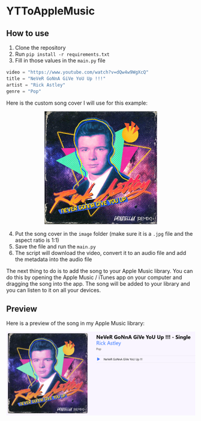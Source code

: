# YTToAppleMusic

## How to use

1. Clone the repository
2. Run `pip install -r requirements.txt`
3. Fill in those values in the `main.py` file
```python
video = "https://www.youtube.com/watch?v=dQw4w9WgXcQ"
title = "NeVeR GoNnA GiVe YoU Up !!!"
artist = "Rick Astley"
genre = "Pop"
```
Here is the custom song cover I will use for this example:
<p align="center">
  <img src="misc/example.jpg" alt="Main Image" width="300">
</p>

4. Put the song cover in the `image` folder (make sure it is a `.jpg` file and the aspect ratio is 1:1)
5. Save the file and run the `main.py`
6. The script will download the video, convert it to an audio file and add the metadata into the audio file

The next thing to do is to add the song to your Apple Music library. You can do this by opening the Apple Music / iTunes app on your computer and dragging the song into the app. The song will be added to your library and you can listen to it on all your devices.

## Preview 

Here is a preview of the song in my Apple Music library:
<p align="center">
  <img src="misc/preview.jpg" alt="Main Image" width="700">
</p>
